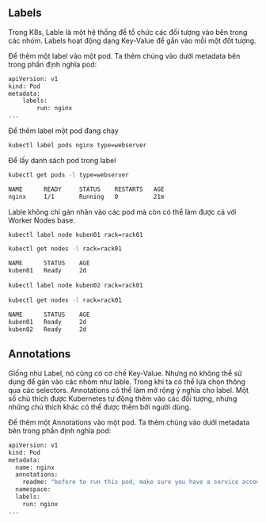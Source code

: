## Labels
Trong K8s, Lable là một hệ thống để tổ chức các đối tượng vào bên trong các nhóm. Labels hoạt động dạng Key-Value để gắn vào mỗi một đốt tượng.

Để thêm một label vào một pod. Ta thêm chúng vào dưới metadata bên trong phần định nghĩa pod:
```sh
apiVersion: v1
kind: Pod 
metadata:
	labels: 
		run: nginx
...
```

Để thêm label một pod đang chạy
```sh
kubectl label pods nginx type=webserver 
```

Để lấy danh sách pod trong label
```sh
kubectl get pods -l type=webserver

NAME      READY     STATUS    RESTARTS   AGE
nginx     1/1       Running   0          21m
```

Lable không chỉ gán nhãn vào các pod mà còn có thể làm được cả với Worker Nodes base.
```sh
kubectl label node kuben01 rack=rack01

kubectl get nodes -l rack=rack01

NAME      STATUS    AGE
kuben01   Ready     2d
  
kubectl label node kuben02 rack=rack01
  
kubectl get nodes -l rack=rack01
  
NAME      STATUS    AGE
kuben01   Ready     2d
kuben02   Ready     2d
```

## Annotations
Giống như Label, nó cũng có cơ chế Key-Value. Nhưng nó không thể sử dụng để gán vào các nhóm như lable. Trong khi ta có thể lựa chọn thông qua các selectors. Annotations có thể làm mở rộng ý nghĩa cho label. Một số chú thích được Kubernetes tự động thêm vào các đối tượng, nhưng những chú thích khác có thể được thêm bởi người dùng.

Để thêm một Annotations vào một pod. Ta thêm chúng vào dưới metadata bên trong phần định nghĩa pod:
```sh
apiVersion: v1
kind: Pod
metadata:
  name: nginx          
  annotations:
    readme: "before to run this pod, make sure you have a service account defined."
  namespace:
  labels:
    run: nginx
...
```

